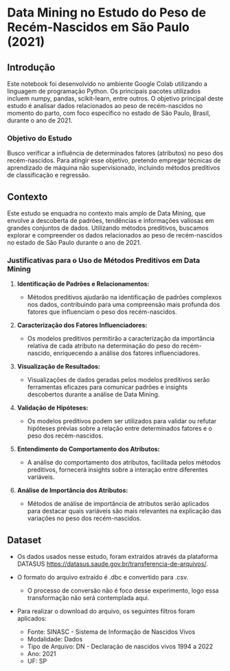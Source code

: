 # Data Mining no Estudo do Peso de Recém-Nascidos em São Paulo (2021)

## Introdução

Este notebook foi desenvolvido no ambiente Google Colab utilizando a linguagem de programação Python. Os principais pacotes utilizados incluem numpy, pandas, scikit-learn, entre outros. O objetivo principal deste estudo é analisar dados relacionados ao peso de recém-nascidos no momento do parto, com foco específico no estado de São Paulo, Brasil, durante o ano de 2021.

### Objetivo do Estudo
Busco verificar a influência de determinados fatores (atributos) no peso dos recém-nascidos. Para atingir esse objetivo, pretendo empregar técnicas de aprendizado de máquina não supervisionado, incluindo métodos preditivos de classificação e regressão.

## Contexto

Este estudo se enquadra no contexto mais amplo de Data Mining, que envolve a descoberta de padrões, tendências e informações valiosas em grandes conjuntos de dados. Utilizando métodos preditivos, buscamos explorar e compreender os dados relacionados ao peso de recém-nascidos no estado de São Paulo durante o ano de 2021.

### Justificativas para o Uso de Métodos Preditivos em Data Mining

1. **Identificação de Padrões e Relacionamentos:**
   - Métodos preditivos ajudarão na identificação de padrões complexos nos dados, contribuindo para uma compreensão mais profunda dos fatores que influenciam o peso dos recém-nascidos.

2. **Caracterização dos Fatores Influenciadores:**
   - Os modelos preditivos permitirão a caracterização da importância relativa de cada atributo na determinação do peso do recém-nascido, enriquecendo a análise dos fatores influenciadores.

3. **Visualização de Resultados:**
   - Visualizações de dados geradas pelos modelos preditivos serão ferramentas eficazes para comunicar padrões e insights descobertos durante a análise de Data Mining.

4. **Validação de Hipóteses:**
   - Os modelos preditivos podem ser utilizados para validar ou refutar hipóteses prévias sobre a relação entre determinados fatores e o peso dos recém-nascidos.

5. **Entendimento do Comportamento dos Atributos:**
   - A análise do comportamento dos atributos, facilitada pelos métodos preditivos, fornecerá insights sobre a interação entre diferentes variáveis.

6. **Análise de Importância dos Atributos:**
   - Métodos de análise de importância de atributos serão aplicados para destacar quais variáveis são mais relevantes na explicação das variações no peso dos recém-nascidos.

## Dataset
- Os dados usados nesse estudo, foram extraídos através da plataforma DATASUS https://datasus.saude.gov.br/transferencia-de-arquivos/.
- O formato do arquivo extraído é .dbc e convertido para .csv.
   - O processo de conversão não é foco desse experimento, logo essa transformação não será contemplada aqui.

- Para realizar o download do arquivo, os seguintes filtros foram aplicados:
   - Fonte: SINASC - Sistema de Informação de Nascidos Vivos
   - Modalidade: Dados
   - Tipo de Arquivo: DN - Declaração de nascidos vivos 1994 a 2022
   - Ano: 2021
   - UF: SP
